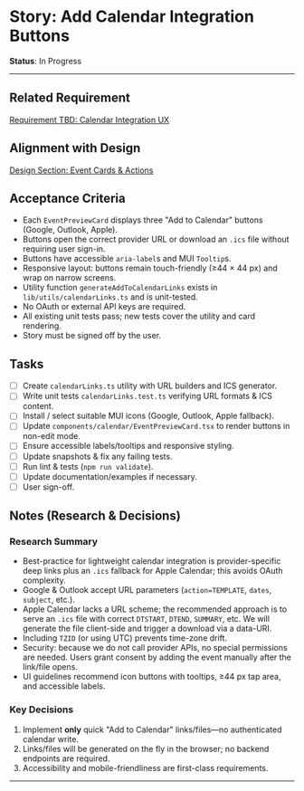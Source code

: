 # Story: Add Calendar Integration Buttons

**Status**: In Progress

---

## Related Requirement

[Requirement TBD: Calendar Integration UX](/docs/requirements.md)

## Alignment with Design

[Design Section: Event Cards & Actions](/docs/design.md#event-cards)

## Acceptance Criteria

- Each `EventPreviewCard` displays three "Add to Calendar" buttons (Google, Outlook, Apple).
- Buttons open the correct provider URL or download an `.ics` file without requiring user sign-in.
- Buttons have accessible `aria-label`s and MUI `Tooltip`s.
- Responsive layout: buttons remain touch-friendly (≥44 × 44 px) and wrap on narrow screens.
- Utility function `generateAddToCalendarLinks` exists in `lib/utils/calendarLinks.ts` and is unit-tested.
- No OAuth or external API keys are required.
- All existing unit tests pass; new tests cover the utility and card rendering.
- Story must be signed off by the user.

## Tasks

- [ ] Create `calendarLinks.ts` utility with URL builders and ICS generator.
- [ ] Write unit tests `calendarLinks.test.ts` verifying URL formats & ICS content.
- [ ] Install / select suitable MUI icons (Google, Outlook, Apple fallback).
- [ ] Update `components/calendar/EventPreviewCard.tsx` to render buttons in non-edit mode.
- [ ] Ensure accessible labels/tooltips and responsive styling.
- [ ] Update snapshots & fix any failing tests.
- [ ] Run lint & tests (`npm run validate`).
- [ ] Update documentation/examples if necessary.
- [ ] User sign-off.

## Notes (Research & Decisions)

### Research Summary

- Best-practice for lightweight calendar integration is provider-specific deep links plus an `.ics` fallback for Apple Calendar; this avoids OAuth complexity.
- Google & Outlook accept URL parameters (`action=TEMPLATE`, `dates`, `subject`, etc.).
- Apple Calendar lacks a URL scheme; the recommended approach is to serve an `.ics` file with correct `DTSTART`, `DTEND`, `SUMMARY`, etc. We will generate the file client-side and trigger a download via a data-URI.
- Including `TZID` (or using UTC) prevents time-zone drift.
- Security: because we do not call provider APIs, no special permissions are needed. Users grant consent by adding the event manually after the link/file opens.
- UI guidelines recommend icon buttons with tooltips, ≥44 px tap area, and accessible labels.

### Key Decisions

1. Implement **only** quick "Add to Calendar" links/files—no authenticated calendar write.
2. Links/files will be generated on the fly in the browser; no backend endpoints are required.
3. Accessibility and mobile-friendliness are first-class requirements.

---
